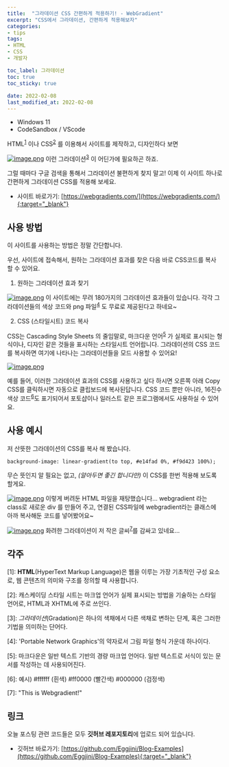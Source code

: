 ```yaml
---
title:  "그라데이션 CSS 간편하게 적용하기! - WebGradient"
excerpt: "CSS에서 그라데이션, 간편하게 적용해보자"
categories: 
- tips
tags:
- HTML
- CSS
- 개발자

toc_label: 그라데이션
toc: true
toc_sticky: true
 
date: 2022-02-08
last_modified_at: 2022-02-08
---
```


- Windows 11
- CodeSandbox / VScode

HTML<sup>[1](#HTML)</sup> 이나 CSS<sup>[2](#CSS)</sup> 를 이용해서 사이트를 제작하고, 디자인하다 보면

[![image.png](https://i.postimg.cc/y6M8m8ys/image.png)](https://postimg.cc/fkvsZZPr)
이런 그라데이션<sup>[3](#gradeition)</sup> 이 어딘가에 필요하곤 하죠.

그럴 때마다 구글 검색을 통해서 그라데이션 불편하게 찾지 말고!
이제 이 사이트 하나로 간편하게 그라데이션 CSS를 적용해 보세요.
- 사이트 바로가기: [https://webgradients.com/](https://webgradients.com/){:target="_blank"}

## 사용 방법
이 사이트를 사용하는 방법은 정말 간단합니다.

우선, 사이트에 접속해서, 원하는 그라데이션 효과를 찾은 다음
바로 CSS코드를 복사 할 수 있어요.

1) 원하는 그라데이션 효과 찾기

[![image.png](https://i.postimg.cc/cCNPJ2fy/image.png)](https://postimg.cc/tZ2BSrr2)
이 사이트에는 무려 180가지의 그라데이션 효과들이 있습니다.
각각 그라데이션들의 색상 코드와 png 파일<sup>[4](#png)</sup> 도 무료로 제공된다고 하네요~

2) CSS (스타일시트) 코드 복사

CSS는 Cascading Style Sheets 의 줄임말로, 마크다운 언어<sup>[5](#MD)</sup> 가
실제로 표시되는 형식이나, 디자인 같은 것들을 표시하는 스타일시트 언어랍니다.
그라데이션의 CSS 코드를 복사하면 여기에 나타나는 그라데이션들을 모드 사용할 수 있어요!

[![image.png](https://i.postimg.cc/8PxMrGj6/image.png)](https://postimg.cc/KRrRdd7G) 

예를 들어, 이러한 그라데이션 효과의 CSS를 사용하고 싶다 하시면
오른쪽 아래 Copy CSS를 클릭하시면 자동으로 클립보드에 복사된답니다.
CSS 코드 뿐만 아니라, 16진수 색상 코드<sup>[6](#color)</sup>도 표기되어서 
포토샵이나 일러스트 같은 프로그램에서도 사용하실 수 있어요.

## 사용  예시
저 산뜻한 그라데이션의 CSS를 복사 해 봤습니다.

`background-image: linear-gradient(to top, #e14fad 0%, #f9d423 100%); `

무슨 뜻인지 알 필요는 없고, *(알아두면 좋긴 합니다만)*
이 CSS를 한번 적용해 보도록 할게요.

[
![image.png](https://i.postimg.cc/nhkBzPQ8/image.png)](https://postimg.cc/RWWNpGRG) 
이렇게 버려둔 HTML 파일을 재탕했습니다...
webgradient 라는 class로 새로운 div 를 만들어 주고, 
연결된 CSS파일에 webgradient라는 클래스에 아까 복사해둔 코드를 넣어봤어요~

[![image.png](https://i.postimg.cc/k5v17s7D/image.png)](https://postimg.cc/5Hjq3wYM)
화려한 그라데이션이 저 작은 글씨<sup>[7](#text)</sup>를 감싸고 있네요...

## 각주 
<a name="HTML">[1]</a>: **HTML**(HyperText Markup Language)은 웹을 이루는 가장 기초적인 구성 요소로,
 웹 콘텐츠의 의미와 구조를 정의할 때 사용합니다.
 
 <a name="CSS">[2]</a>: 캐스케이딩 스타일 시트는 마크업 언어가 실제 표시되는 방법을 기술하는 스타일 언어로, HTML과 XHTML에 주로 쓰인다.
 
<a name="gradeition">[3]</a>: _그라데이션_(Gradation)은 하나의 색채에서 다른 색채로 변하는 단계, 혹은 그러한 기법을 의미하는 단어다.

<a name="png">[4]</a>: 'Portable Network Graphics'의 약자로서 그림 파일 형식 가운데 하나이다.

<a name="MD">[5]</a>: 마크다운은 일반 텍스트 기반의 경량 마크업 언어다. 
일반 텍스트로 서식이 있는 문서를 작성하는 데 사용되어진다.

<a name="color">[6]</a>: 예시) #ffffff (흰색) #ff0000 (빨간색) #000000 (검정색)

<a name="text">[7]</a>: "This is Webgradient!"

## 링크 
오늘 포스팅 관련 코드들은 모두 **깃허브 레포지토리**에 업로드 되어 있습니다.
- 깃허브 바로가기: [https://github.com/Eggjini/Blog-Examples](https://github.com/Eggjini/Blog-Examples){:target="_blank"}

    

